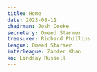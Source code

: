 ```yaml
---
title: Home
date: 2023-08-11
chairman: Josh Cooke
secretary: Omeed Starmer
treasurer: Richard Phillips
league: Omeed Starmer
interleague: Zander Khan
ko: Lindsay Russell
---
```

